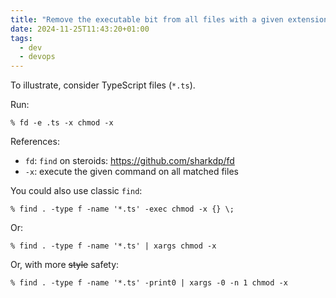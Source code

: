 ```yaml
---
title: "Remove the executable bit from all files with a given extension"
date: 2024-11-25T11:43:20+01:00
tags:
  - dev
  - devops
---
```


To illustrate, consider TypeScript files (`*.ts`).

Run:

```shell
% fd -e .ts -x chmod -x
```

References:

- `fd`: `find` on steroids: https://github.com/sharkdp/fd
- `-x`: execute the given command on all matched files

You could also use classic `find`:

```shell
% find . -type f -name '*.ts' -exec chmod -x {} \;
```

Or:

```shell
% find . -type f -name '*.ts' | xargs chmod -x
```

Or, with more ~~style~~ safety:

```shell
% find . -type f -name '*.ts' -print0 | xargs -0 -n 1 chmod -x
```
